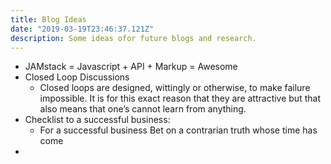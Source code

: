 ```yaml
---
title: Blog Ideas
date: "2019-03-19T23:46:37.121Z"
description: Some ideas ofor future blogs and research.
---
```




* JAMstack = Javascript + API + Markup = Awesome
* Closed Loop Discussions
   * Closed loops are designed, wittingly or otherwise, to make failure impossible. It is for this exact reason that they are attractive but that also means that one’s cannot learn from anything.
* Checklist to a successful business:
   * For a successful business Bet on a contrarian truth whose time has come
* 
  

  